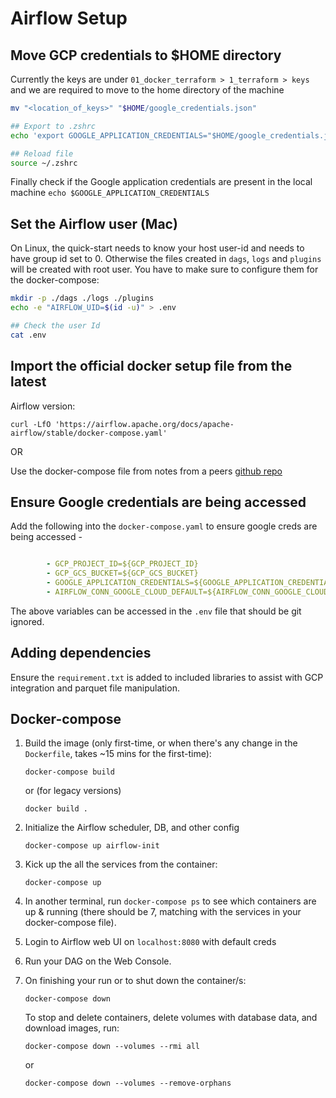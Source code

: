# Airflow Setup

## Move GCP credentials to $HOME directory

Currently the keys are under `01_docker_terraform > 1_terraform > keys` and we are required to move to the home directory of the machine

```bash
mv "<location_of_keys>" "$HOME/google_credentials.json" 
```

```bash
## Export to .zshrc
echo 'export GOOGLE_APPLICATION_CREDENTIALS="$HOME/google_credentials.json"' >> ~/.zshrc

## Reload file
source ~/.zshrc
```

Finally check if the Google application credentials are present in the local machine `echo $GOOGLE_APPLICATION_CREDENTIALS`


## Set the Airflow user (Mac)

On Linux, the quick-start needs to know your host user-id and needs to have group id set to 0. 
Otherwise the files created in `dags`, `logs` and `plugins` will be created with root user. 
You have to make sure to configure them for the docker-compose:

```bash
mkdir -p ./dags ./logs ./plugins
echo -e "AIRFLOW_UID=$(id -u)" > .env

## Check the user Id
cat .env
```

## Import the official docker setup file from the latest

Airflow version: 
```shell
curl -LfO 'https://airflow.apache.org/docs/apache-airflow/stable/docker-compose.yaml'
```
OR 

Use the docker-compose file from notes from a peers [github repo](https://github.com/ManuelGuerra1987/data-engineering-zoomcamp-notes/blob/main/2_Workflow-Orchestration-AirFlow/airflow/docker-compose.yaml)

## Ensure Google credentials are being accessed  

Add the following into the `docker-compose.yaml` to ensure google creds are being accessed - 

```yaml

        - GCP_PROJECT_ID=${GCP_PROJECT_ID}
        - GCP_GCS_BUCKET=${GCP_GCS_BUCKET}
        - GOOGLE_APPLICATION_CREDENTIALS=${GOOGLE_APPLICATION_CREDENTIALS}
        - AIRFLOW_CONN_GOOGLE_CLOUD_DEFAULT=${AIRFLOW_CONN_GOOGLE_CLOUD_DEFAULT}
```

The above variables can be accessed in the `.env` file that should be git ignored. 

## Adding dependencies

Ensure the `requirement.txt` is added to included libraries to assist with GCP integration and parquet file manipulation. 

## Docker-compose

1. Build the image (only first-time, or when there's any change in the `Dockerfile`, takes ~15 mins for the first-time):
     ```shell
     docker-compose build
     ```
   
     or (for legacy versions)
   
     ```shell
     docker build .
     ```

 2. Initialize the Airflow scheduler, DB, and other config
    ```shell
    docker-compose up airflow-init
    ```

 3. Kick up the all the services from the container:
    ```shell
    docker-compose up
    ```

 4. In another terminal, run `docker-compose ps` to see which containers are up & running (there should be 7, matching with the services in your docker-compose file).

 5. Login to Airflow web UI on `localhost:8080` with default creds

 6. Run your DAG on the Web Console.

 7. On finishing your run or to shut down the container/s:
    ```shell
    docker-compose down
    ```

    To stop and delete containers, delete volumes with database data, and download images, run:
    ```
    docker-compose down --volumes --rmi all
    ```

    or
    ```
    docker-compose down --volumes --remove-orphans
    ```